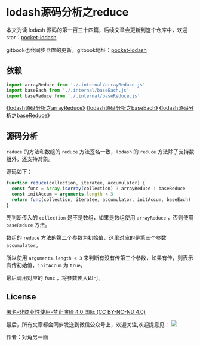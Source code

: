 # lodash源码分析之reduce

本文为读 lodash 源码的第一百三十四篇，后续文章会更新到这个仓库中，欢迎 star：[pocket-lodash](https://github.com/yeyuqiudeng/pocket-lodash)

gitbook也会同步仓库的更新，gitbook地址：[pocket-lodash](https://www.gitbook.com/book/yeyuqiudeng/pocket-lodash/details)

## 依赖

```javascript
import arrayReduce from './.internal/arrayReduce.js'
import baseEach from './.internal/baseEach.js'
import baseReduce from './.internal/baseReduce.js'
```

[《lodash源码分析之arrayReduce》](internal/arrayReduce.md)
[《lodash源码分析之baseEach》](internal/baseEach.md)
[《lodash源码分析之baseReduce》](internal/baseReduce.md)

## 源码分析

`reduce` 的方法和数组的 `reduce` 方法签名一致，`lodash` 的 `reduce` 方法除了支持数组外，还支持对象。

源码如下：

```javascript
function reduce(collection, iteratee, accumulator) {
  const func = Array.isArray(collection) ? arrayReduce : baseReduce
  const initAccum = arguments.length < 3
  return func(collection, iteratee, accumulator, initAccum, baseEach)
}
```

先判断传入的 `collection` 是不是数组，如果是数组使用 `arrayReduce` ，否则使用 `baseReduce` 方法。

数组的 `reduce` 方法的第二个参数为初始值，这里对应的是第三个参数 `accumulator`。

所以使用 `arguments.length < 3` 来判断有没有传第三个参数，如果有传，则表示有传初始值，`initAccum` 为 `true`。

最后调用对应的 `func` ，将参数传入即可。

## License

[署名-非商业性使用-禁止演绎 4.0 国际 (CC BY-NC-ND 4.0)](http://creativecommons.org/licenses/by-nc-nd/4.0/)

最后，所有文章都会同步发送到微信公众号上，欢迎关注,欢迎提意见：  ![](https://raw.githubusercontent.com/yeyuqiudeng/resource/master/images/qrcode_front-end-article.jpg) 

作者：对角另一面 